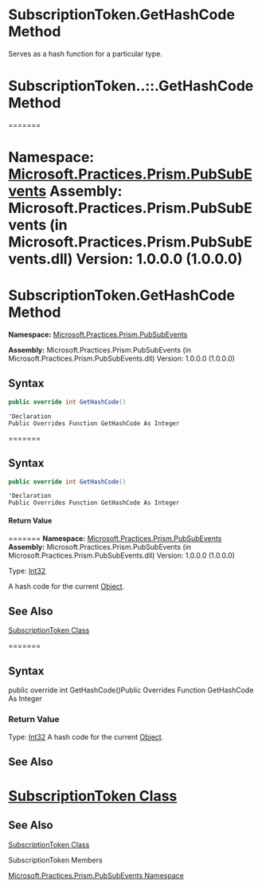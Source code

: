 # SubscriptionToken.GetHashCode Method

Serves as a hash function for a particular type.

# SubscriptionToken..::.GetHashCode Method
=======

 **Namespace:** [Microsoft.Practices.Prism.PubSubEvents](https://msdn.microsoft.com/en-us/library/microsoft.practices.prism.pubsubevents(v=pandp.50))
 **Assembly:** Microsoft.Practices.Prism.PubSubEvents (in Microsoft.Practices.Prism.PubSubEvents.dll) Version: 1.0.0.0 (1.0.0.0)
=======
SubscriptionToken.GetHashCode Method
========================================


**Namespace:** [Microsoft.Practices.Prism.PubSubEvents](https://msdn.microsoft.com/n:microsoft.practices.prism.pubsubevents)

**Assembly:** Microsoft.Practices.Prism.PubSubEvents (in Microsoft.Practices.Prism.PubSubEvents.dll) Version: 1.0.0.0 (1.0.0.0)

## Syntax

```C#
public override int GetHashCode()
```

```VB
'Declaration
Public Overrides Function GetHashCode As Integer
```
=======
## Syntax
```C#
public override int GetHashCode()
```


```VB
'Declaration
Public Overrides Function GetHashCode As Integer
```

#### Return Value
=======
**Namespace:** [Microsoft.Practices.Prism.PubSubEvents](https://msdn.microsoft.com/library/microsoft.practices.prism.pubsubevents)
**Assembly:** Microsoft.Practices.Prism.PubSubEvents (in Microsoft.Practices.Prism.PubSubEvents.dll) Version: 1.0.0.0 (1.0.0.0)

Type: [Int32](http://msdn2.microsoft.com/en-us/library/td2s409d)

A hash code for the current [Object](http://msdn2.microsoft.com/en-us/library/e5kfa45b).

## See Also

[SubscriptionToken Class](https://msdn.microsoft.com/en-us/library/microsoft.practices.prism.pubsubevents.subscriptiontoken(v=pandp.50))

=======
## Syntax



public override int GetHashCode()Public Overrides Function GetHashCode As Integer
### Return Value

Type: [Int32](http://msdn.microsoft.com/en-us/library/td2s409d)
A hash code for the current [Object](http://msdn.microsoft.com/en-us/library/e5kfa45b).


## See Also
[SubscriptionToken Class](https://msdn.microsoft.com/en-us/library/microsoft.practices.prism.pubsubevents.subscriptiontoken(v=pandp.50))
=======
See Also
--------


[SubscriptionToken Class](https://msdn.microsoft.com/library/microsoft.practices.prism.pubsubevents.subscriptiontoken)


SubscriptionToken Members

[Microsoft.Practices.Prism.PubSubEvents Namespace](https://msdn.microsoft.com/en-us/library/microsoft.practices.prism.pubsubevents(v=pandp.50))
